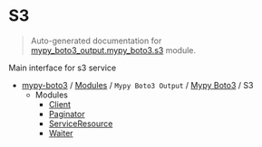 # S3

> Auto-generated documentation for [mypy_boto3_output.mypy_boto3.s3](https://github.com/vemel/mypy_boto3/blob/master/mypy_boto3_output/mypy_boto3/s3/__init__.py) module.

Main interface for s3 service

- [mypy-boto3](../../../README.md#mypy_boto3) / [Modules](../../../MODULES.md#mypy-boto3-modules) / `Mypy Boto3 Output` / [Mypy Boto3](../index.md#mypy-boto3) / S3
    - Modules
        - [Client](client.md#client)
        - [Paginator](paginator.md#paginator)
        - [ServiceResource](service_resource.md#serviceresource)
        - [Waiter](waiter.md#waiter)
